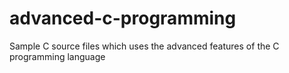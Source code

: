 # advanced-c-programming
Sample C source files which uses the advanced features of the C programming language
